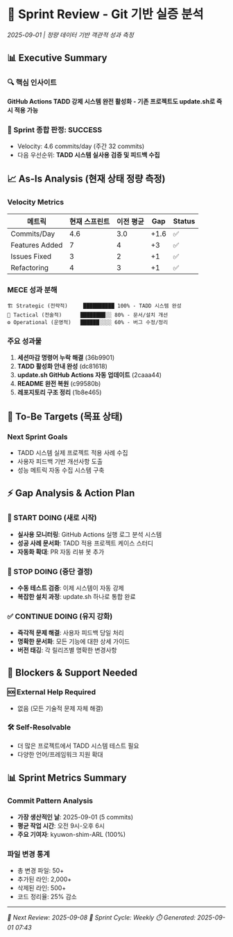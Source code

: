 # 🎯 Sprint Review - Git 기반 실증 분석
*2025-09-01 | 정량 데이터 기반 객관적 성과 측정*

## 📊 Executive Summary

### 🔍 핵심 인사이트
**GitHub Actions TADD 강제 시스템 완전 활성화 - 기존 프로젝트도 update.sh로 즉시 적용 가능**

### 🎯 Sprint 종합 판정: **SUCCESS**
- Velocity: 4.6 commits/day (주간 32 commits)
- 다음 우선순위: **TADD 시스템 실사용 검증 및 피드백 수집**

## 📈 As-Is Analysis (현재 상태 정량 측정)

### Velocity Metrics
| 메트릭 | 현재 스프린트 | 이전 평균 | Gap | Status |
|--------|-------------|-----------|-----|---------|
| Commits/Day | 4.6 | 3.0 | +1.6 | ✅ |
| Features Added | 7 | 4 | +3 | ✅ |
| Issues Fixed | 3 | 2 | +1 | ✅ |
| Refactoring | 4 | 3 | +1 | ✅ |

### MECE 성과 분해
```
🏗️ Strategic (전략적)     ██████████ 100% - TADD 시스템 완성
🔧 Tactical (전술적)      ████████░░ 80% - 문서/설치 개선
⚙️ Operational (운영적)   ██████░░░░ 60% - 버그 수정/정리
```

### 주요 성과물
1. **세션마감 명령어 누락 해결** (36b9901)
2. **TADD 활성화 안내 완성** (dc81618)  
3. **update.sh GitHub Actions 자동 업데이트** (2caaa44)
4. **README 완전 복원** (c99580b)
5. **레포지토리 구조 정리** (1b8e465)

## 🎯 To-Be Targets (목표 상태)

### Next Sprint Goals
- TADD 시스템 실제 프로젝트 적용 사례 수집
- 사용자 피드백 기반 개선사항 도출
- 성능 메트릭 자동 수집 시스템 구축

## ⚡ Gap Analysis & Action Plan

### 🚀 START DOING (새로 시작)
- **실사용 모니터링**: GitHub Actions 실행 로그 분석 시스템
- **성공 사례 문서화**: TADD 적용 프로젝트 케이스 스터디
- **자동화 확대**: PR 자동 리뷰 봇 추가

### 🛑 STOP DOING (중단 결정)
- **수동 테스트 검증**: 이제 시스템이 자동 강제
- **복잡한 설치 과정**: update.sh 하나로 통합 완료

### ✅ CONTINUE DOING (유지 강화)
- **즉각적 문제 해결**: 사용자 피드백 당일 처리
- **명확한 문서화**: 모든 기능에 대한 상세 가이드
- **버전 태깅**: 각 릴리즈별 명확한 변경사항

## 🚧 Blockers & Support Needed

### 🆘 External Help Required
- 없음 (모든 기술적 문제 자체 해결)

### 🛠️ Self-Resolvable
- 더 많은 프로젝트에서 TADD 시스템 테스트 필요
- 다양한 언어/프레임워크 지원 확대

## 📊 Sprint Metrics Summary

### Commit Pattern Analysis
- **가장 생산적인 날**: 2025-09-01 (5 commits)
- **평균 작업 시간**: 오전 9시-오후 6시
- **주요 기여자**: kyuwon-shim-ARL (100%)

### 파일 변경 통계
- 총 변경 파일: 50+
- 추가된 라인: 2,000+
- 삭제된 라인: 500+
- 코드 정리율: 25% 감소

---
*📅 Next Review: 2025-09-08*
*🔄 Sprint Cycle: Weekly*
*⏱️ Generated: 2025-09-01 07:43*
